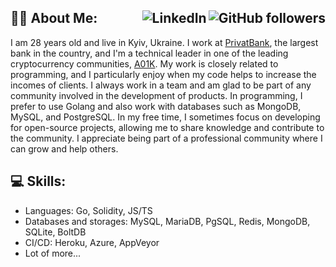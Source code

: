## 👨‍💻 About Me: <a href="https://github.com/FairyTale5571"><img align="right" alt="GitHub followers" src="https://img.shields.io/github/followers/FairyTale5571?style=flat&logo=Github&label=Github%20Followers&labelColor=282c34&color=181717"></a> <a href="https://www.linkedin.com/in/aleksandr-onopchenko-72a6a3187"><img align="right" alt="LinkedIn" src="https://img.shields.io/badge/LinkedIn-%230077B5.svg?logo=linkedin&logoColor=white"/></a>

I am 28 years old and live in Kyiv, Ukraine.
I work at [PrivatBank](https://privatbank.ua), the largest bank in the country, and I'm a technical leader in one of the leading cryptocurrency communities, [A01K](https://a01k.io).
My work is closely related to programming, and I particularly enjoy when my code helps to increase the incomes of clients.
I always work in a team and am glad to be part of any community involved in the development of products.
In programming, I prefer to use Golang and also work with databases such as MongoDB, MySQL, and PostgreSQL.
In my free time, I sometimes focus on developing for open-source projects, allowing me to share knowledge and contribute to the community.
I appreciate being part of a professional community where I can grow and help others.


## 💻 Skills:
- Languages: Go, Solidity, JS/TS
- Databases and storages: MySQL, MariaDB, PgSQL, Redis, MongoDB, SQLite, BoltDB
- CI/CD: Heroku, Azure, AppVeyor
- Lot of more...
